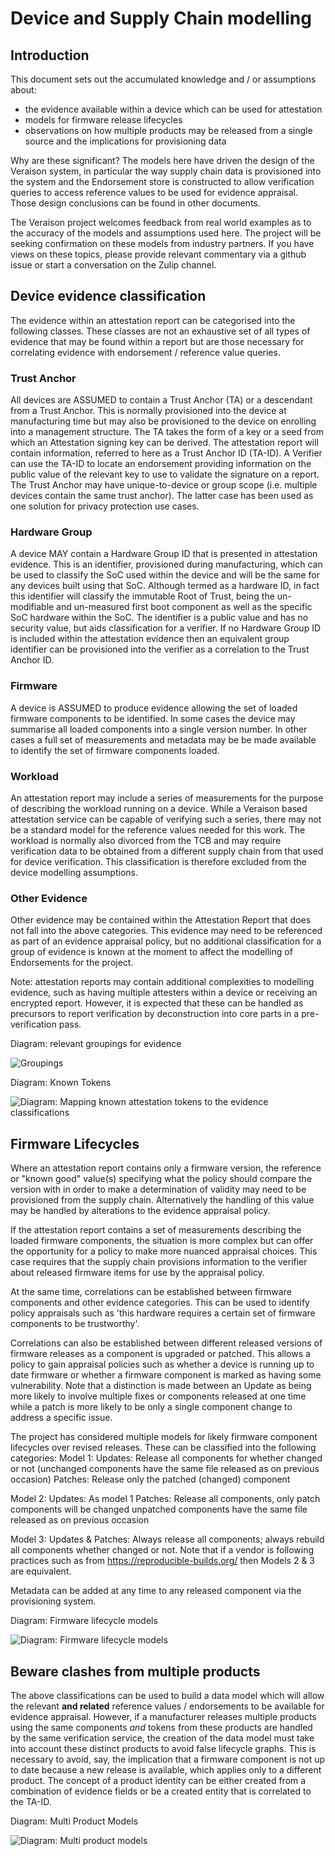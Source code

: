 # Device and Supply Chain modelling

## Introduction
This document sets out the accumulated knowledge and / or assumptions about:
+ the evidence available within a device which can be used for attestation
+ models for firmware release lifecycles 
+ observations on how multiple products may be released from a single source and the implications for provisioning data

Why are these significant? The models here have driven the design of the Veraison system, in particular the way supply chain data is provisioned into the system and the Endorsement store is constructed to allow verification queries to access reference values to be used for evidence appraisal. Those design conclusions can be found in other documents.

The Veraison project welcomes feedback from real world examples as to the accuracy of the models and assumptions used here. The project will be seeking confirmation on these models from industry partners. If you have views on these topics, please provide relevant commentary via a github issue or start a conversation on the Zulip channel.

## Device evidence classification
The evidence within an attestation report can be categorised into the following classes. These classes are not an exhaustive set of all types of evidence that may be found within a report but are those necessary for correlating evidence with endorsement / reference value queries.

### Trust Anchor
All devices are ASSUMED to contain a Trust Anchor (TA) or a descendant from a Trust Anchor. This is normally provisioned into the device at manufacturing time but may also be provisioned to the device on enrolling into a management structure. The TA takes the form of a key or a seed from which an Attestation signing key can be derived. The attestation report will contain information, referred to here as a Trust Anchor ID (TA-ID). A Verifier can use the TA-ID to locate an endorsement providing information on the public value of the relevant key to use to validate the signature on a report. The Trust Anchor may have unique-to-device or group scope (i.e. multiple devices contain the same trust anchor). The latter case has been used as one solution for privacy protection use cases. 

### Hardware Group
A device MAY contain a Hardware Group ID that is presented in attestation evidence. This is an identifier, provisioned during manufacturing, which can be used to classify the SoC used within the device and will be the same for any devices built using that SoC. Although termed as a hardware ID, in fact this identifier will classify the immutable Root of Trust, being the un-modifiable and un-measured first boot component as well as the specific SoC hardware within the SoC. The identifier is a public value and has no security value, but aids classification for a verifier. If no Hardware Group ID is included within the attestation evidence then an equivalent group identifier can be provisioned into the verifier as a correlation to the Trust Anchor ID.

### Firmware
A device is ASSUMED to produce evidence allowing the set of loaded firmware components to be identified. In some cases the device may summarise all loaded components into a single version number. In other cases a full set of measurements and metadata may be be made available to identify the set of firmware components loaded.

### Workload
An attestation report may include a series of measurements for the purpose of describing the workload running on a device. While a Veraison based attestation service can be capable of verifying such a series, there may not be a standard model for the reference values needed for this work. The workload is normally also divorced from the TCB and may require verification data to be obtained from a different supply chain from that used for device verification. This classification is therefore excluded from the device modelling assumptions.

### Other Evidence
Other evidence may be contained within the Attestation Report that does not fall into the above categories. This evidence may need to be referenced as part of an evidence appraisal policy, but no additional classification for a group of evidence is known at the moment to affect the modelling of Endorsements for the project.

Note: attestation reports may contain additional complexities to modelling evidence, such as having multiple attesters within a device or receiving an encrypted report. However, it is expected that these can be handled as precursors to report verification by deconstruction into core parts in a pre-verification pass.

Diagram: relevant groupings for evidence

![Groupings](http://www.plantuml.com/plantuml/proxy?src=https://raw.githubusercontent.com/veraison/veraison/main/docs/diags/tokens-model.puml)

Diagram: Known Tokens

![Diagram: Mapping known attestation tokens to the evidence classifications](http://www.plantuml.com/plantuml/proxy?src=https://raw.githubusercontent.com/veraison/veraison/main/docs/diags/known-tokens.puml)


## Firmware Lifecycles
Where an attestation report contains only a firmware version, the reference or "known good" value(s) specifying what the policy should compare the version with in order to make a determination of validity may need to be provisioned from the supply chain. Alternatively the handling of this value may be handled by alterations to the evidence appraisal policy.

If the attestation report contains a set of measurements describing the loaded firmware components, the situation is more complex but can offer the opportunity for a policy to make more nuanced appraisal choices. This case requires that the supply chain provisions information to the verifier about released firmware items for use by the appraisal policy. 

At the same time, correlations can be established between firmware components and other evidence categories. This can be used to identify policy appraisals such as 'this hardware requires a certain set of firmware components to be trustworthy'.

Correlations can also be established between different released versions of firmware releases as a component is upgraded or patched. This allows a policy to gain appraisal policies such as whether a device is running up to date firmware or whether a firmware component is marked as having some vulnerability. Note that a distinction is made between an Update as being more likely to involve multiple fixes or components released at one time while a patch is more likely to be only a single component change to address a specific issue. 

The project has considered multiple models for likely firmware component lifecycles over revised releases. These can be classified into the following categories:
Model 1:
Updates: Release all components for whether changed or not (unchanged components have the same file released as on previous occasion)
Patches: Release only the patched (changed) component

Model 2:
Updates: As model 1
Patches: Release all components, only patch components will be changed unpatched components have the same file released as on previous occasion 
 
Model 3: 
Updates & Patches: Always release all components; always rebuild all components whether changed or not.
Note that if a vendor is following practices such as from https://reproducible-builds.org/ then Models 2 & 3 are equivalent.

Metadata can be added at any time to any released component via the provisioning system.

Diagram: Firmware lifecycle models

 ![Diagram: Firmware lifecycle models](http://www.plantuml.com/plantuml/proxy?src=https://raw.githubusercontent.com/veraison/veraison/main/docs/diags/firmware-lifecycles.puml)
 

## Beware clashes from multiple products
The above classifications can be used to build a data model which will allow the relevant __and related__ reference values / endorsements to be available for evidence appraisal. However, if a manufacturer releases multiple products using the same components *and* tokens from these products are handled by the same verification service, the creation of the data model must take into account these distinct products to avoid false lifecycle graphs. This is necessary to avoid, say, the implication that a firmware component is not up to date because a new release is available, which applies only to a different product. The concept of a product identity can be either created from a combination of evidence fields or be a created entity that is correlated to the TA-ID. 

Diagram: Multi Product Models

![Diagram: Multi product models](http://www.plantuml.com/plantuml/proxy?src=https://raw.githubusercontent.com/veraison/veraison/main/docs/diags/mult-prods.puml)


